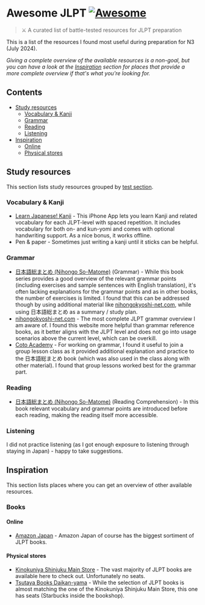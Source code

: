 # Awesome JLPT [![Awesome](https://awesome.re/badge.svg)](https://awesome.re)
> ⚔️  A curated list of battle-tested resources for JLPT preparation

This is a list of the resources I found most useful during preparation for N3 (July 2024).

*Giving a complete overview of the available resources is a non-goal, but you can have a look at the [Inspiration](#inspiration) section for places that provide a more complete overview if that's what you're looking for.*

## Contents

- [Study resources](#study-resources)
  - [Vocabulary & Kanji](#vocabulary--kanji)
  - [Grammar](#grammar)
  - [Reading](#reading)
  - [Listening](#listening)
- [Inspiration](#inspiration)
  - [Online](#online)
  - [Physical stores](#physical-stores)

## Study resources

This section lists study resources grouped by [test section](https://www.jlpt.jp/e/guideline/testsections.html).

### Vocabulary & Kanji

- [Learn Japanese! Kanji](https://apps.apple.com/us/app/learn-japanese-kanji/id1078107994) - This iPhone App lets you learn Kanji and related vocabulary for each JLPT-level with spaced repetition. It includes vocabulary for both on- and kun-yomi and comes with optional handwriting support. As a nice bonus, it works offline.
- Pen & paper - Sometimes just writing a kanji until it sticks can be helpful. 

### Grammar

- [日本語総まとめ (Nihongo So-Matome)](https://ask-books.com/jp/somatome/) (Grammar) - While this book series provides a good overview of the relevant grammar points (including exercises and sample sentences with English translation), it's often lacking explanations for the grammar points and as in other books, the number of exercises is limited. I found that this can be addressed though by using additional material like [nihongokyoshi-net.com](https://nihongokyoshi-net.com/jlpt-grammars/), while using 日本語総まとめ as a summary / study plan.
- [nihongokyoshi-net.com](https://nihongokyoshi-net.com/jlpt-grammars/) - The most complete JLPT grammar overview I am aware of. I found this website more helpful than grammar reference books, as it better aligns with the JLPT level and does not go into usage scenarios above the current level, which can be overkill.
- [Coto Academy](https://cotoacademy.com/jlpt-prep-course-information/) - For working on grammar, I found it useful to join a group lesson class as it provided additional explanation and practice to the 日本語総まとめ book (which was also used in the class along with other material). I found that group lessons worked best for the grammar part.

### Reading

- [日本語総まとめ (Nihongo So-Matome)](https://ask-books.com/jp/somatome/) (Reading Comprehension) - In this book relevant vocabulary and grammar points are introduced before each reading, making the reading itself more accessible.

### Listening

I did not practice listening (as I got enough exposure to listening through staying in Japan) - happy to take suggestions.

## Inspiration

This section lists places where you can get an overview of other available resources.

### Books

#### Online

- [Amazon Japan](https://www.amazon.co.jp/JLPT/s?k=JLPT) - Amazon Japan of course has the biggest sortiment of JLPT books.

#### Physical stores

- [Kinokuniya Shinjuku Main Store](https://maps.app.goo.gl/jg4NpcuciAXBtozb7) - The vast majority of JLPT books are available here to check out. Unfortunately no seats.
- [Tsutaya Books Daikan-yama](https://maps.app.goo.gl/pafgJfy168aNcxmD8) - While the selection of JLPT books is almost matching the one of the Kinokuniya Shinjuku Main Store, this one has seats (Starbucks inside the bookshop).
